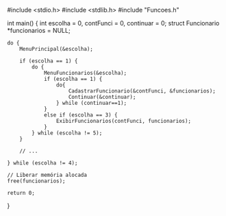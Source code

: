 #include <stdio.h>
#include <stdlib.h>
#include "Funcoes.h"

int main() {
    int escolha = 0, contFunci = 0, continuar = 0;
    struct Funcionario *funcionarios = NULL;
    
    do {
        MenuPrincipal(&escolha);
        
        if (escolha == 1) {
            do {
                MenuFuncionarios(&escolha);
                if (escolha == 1) {
                    do{
                        CadastrarFuncionario(&contFunci, &funcionarios);
                        Continuar(&continuar);
                    } while (continuar==1);
                }
                else if (escolha == 3) {
                    ExibirFuncionarios(contFunci, funcionarios);
                }
            } while (escolha != 5);
        }

        // ...
        
    } while (escolha != 4);
    
    // Liberar memória alocada
    free(funcionarios);
    
    return 0;
}
